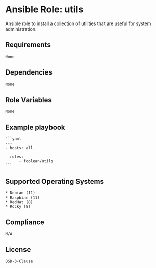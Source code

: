 # Ansible Role: utils

Ansible role to install a collection of utilities that are useful for system
administration.


## Requirements

    None


## Dependencies

    None


## Role Variables

    None


## Example playbook

    ```yaml
    ---
    - hosts: all

      roles:
          - foolean/utils
    ```


## Supported Operating Systems

    * Debian (11)
    * Raspbian (11)
    * RedHat (8)
    * Rocky (8)


## Compliance

    N/A


## License

    BSD-3-Clause
